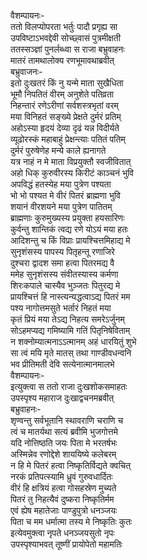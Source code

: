 वैशम्पायनः-  
ततो विलप्योपरता भर्तुः पादौ प्रगृह्य सा  
उपविष्टाऽभवद्देवी सोच्छ्वासं पुत्रमीक्षती  
ततस्सञ्ज्ञां पुनर्लब्ध्वा स राजा बभ्रुवाहनः  
मातरं तामथालोक्य रणभूमावथाब्रवीत्  
बभ्रुवाजनः-  
इतो दुःखतरं किं नु यन्मे माता सुखैधिता  
भूमौ निपतितं वीरम् अनुशेते पतिव्रता  
निहन्तारं रणेऽरीणां सर्वशस्त्रभृतां वरम्  
मया विनिहतं सङ्ख्ये प्रेक्षते दुर्मरं प्रतिम्  
अहोऽस्या हृदयं देव्या दृढं यन्न विदीर्यते  
व्यूढोरस्कं महाबाहुं प्रेक्षन्त्याः पतितं पतिम्  
दुर्मरं पुरुषेणेह मन्ये काले ह्यनागते  
यत्र नाहं न मे माता विप्रयुक्तौ स्वजीवितात्  
अहो धिक् कुरुवीरस्य किरीटं काञ्चनं भुवि  
अपविद्धं हतस्येह मया पुत्रेण पश्यता  
भो भो पश्यत मे वीरं पितरं ब्राह्मणा भुवि  
शयानं वीरशयने मया पुत्रेण पातितम्  
ब्राह्मणाः कुरुमुख्यस्य प्रयुक्ता हयसारिणः  
कुर्वन्तु शान्तिकं त्वद्य रणे योऽयं मया हतः  
आदिशन्तु च किं विप्राः प्रायश्चित्तमिहाद्य मे  
सुनृशंसस्य पापस्य पितृहन्तू रणाजिरे  
दुश्चरा द्वादश समा हत्वा पितरमद्य वै  
ममेह सुनृशंसस्य संवीतस्यास्य कर्मणा  
शिरःकपाले चास्यैव भुञ्जतः पितुरद्य मे  
प्रायश्चित्तं हि नास्त्यन्यद्धत्वाऽद्य पितरं मम  
पश्य नागोत्तमसुते भर्तारं निहतं मया  
कृतं प्रियं मया तेऽद्य निहत्य समरेऽर्जुनम्  
सोऽहमप्यद्य गमिष्यामि गतिं पितृनिषेविताम्  
न शक्नोम्यात्मनाऽऽत्मानम् अहं धारयितुं शुभे  
सा त्वं मयि मृते मातस् तथा गाण्डीवधन्वनि  
भव प्रीतिमती देवि सत्येनात्मानमालभे  
वैशम्पायनः-  
इत्युक्त्वा स ततो राजा दुःखशोकसमाहतः  
उपस्पृश्य महाराज दुःखाद्वचनमब्रवीत्  
बभ्रुवाहनः-  
शृण्वन्तु सर्वभूतानि स्थावराणि चराणि च  
त्वं च मातर्यथा सत्यं ब्रवीमि भुजगोत्तमे  
यदि नोत्तिष्ठति जयः पिता मे भरतर्षभः  
अस्मिन्नेव रणोद्देशे शाययिष्ये कलेबरम्  
न हि मे पितरं हत्वा निष्कृतिर्विद्यते क्वचित्  
नरकं प्रतिपत्स्यामि ध्रुवं गुरुवधार्दितः  
वीरं हि क्षत्रियं हत्वा गोसहस्रेण मुच्यते  
पितरं तु निहत्यैवं दुष्करा निष्कृतिर्मम  
एवं ह्येष महातेजाः पाण्डुपुत्रो धनञ्जयः  
पिता च मम धर्मात्मा तस्य मे निष्कृतिः कुतः  
इत्येवमुक्त्वा नृपते धनञ्जयसुतो नृपः  
उपस्पृश्याभवत् तूष्णीं प्रायोपेतो महामतिः  
